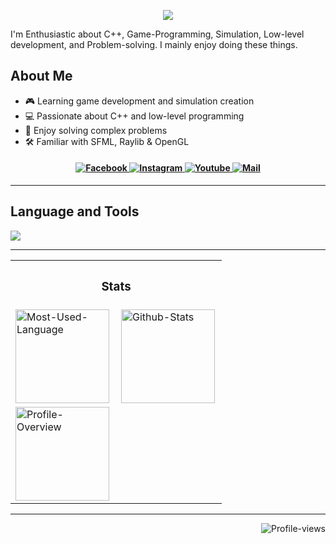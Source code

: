 <p align="center">
    <img src="https://readme-typing-svg.herokuapp.com?font=Tekture&pause=1000&color=32CD32&width=435&lines=Hello+There...;Welcome+to+my+profile&center=true"/>
</p>

I'm Enthusiastic about C++, Game-Programming, Simulation, Low-level development, and Problem-solving. I mainly enjoy doing these things. 

## About Me

- 🎮 Learning game development and simulation creation
- 💻 Passionate about C++ and low-level programming
- 🧩 Enjoy solving complex problems
- 🛠️ Familiar with SFML, Raylib & OpenGL

<h4 align="center">
    <a href="https://www.facebook.com/" target="_blank">
        <img alt="Facebook"
            src="https://img.shields.io/badge/Facebook-32CD32?style=for-the-badge&logo=facebook&logoColor=ffffff&labelColor=006400" />
    </a>
    <a href="https://www.instagram.com/bishmitregmi/" target="_blank">
        <img alt="Instagram"
            src="https://img.shields.io/badge/Instagram-32CD32?style=for-the-badge&logo=instagram&logoColor=ffffff&labelColor=006400" />
    </a>
    <a href="https://www.youtube.com/channel/UCyoqVIV6FSTqxPWbmplJrjg" target="_blank">
        <img alt="Youtube"
            src="https://img.shields.io/badge/Youtube-32CD32?style=for-the-badge&logo=youtube&logoColor=ffffff&labelColor=006400" />
    </a>
    <a href="mailto:bishmit@gmail.com" target="_blank">
        <img alt="Mail"
            src="https://img.shields.io/badge/Mail-32CD32?style=for-the-badge&logo=gmail&logoColor=ffffff&labelColor=006400" />
    </a>
</h4>
<hr/>

## Language and Tools

<img src="https://skillicons.dev/icons?i=cpp,c,cs,python,git,github,mysql,html,css,javascript,django,cmake,unity,blender,photoshop&perline=10&theme=light" />
<hr/>

<table align="center">
    <tr>
        <th colspan="2">
            <h3>Stats</h3>
        </th>
    </tr>
    <tr>
        <td align="left">
            <img align="left" height="150vh" alt="Most-Used-Language"
                src="https://github-readme-stats.vercel.app/api/top-langs?username=Bishmit&show_icons=true&theme=tokyonight&layout=compact&bg_color=00000000" />
        </td>
        <td align="left">
            <img align="left" height="150vh" alt="Github-Stats"
                src="https://github-readme-stats.vercel.app/api?username=Bishmit&show_icons=true&theme=tokyonight&bg_color=00000000" />
        </td>
    </tr>
    <tr>
        <td align="left">
            <img align="left" height="150vh" alt="Profile-Overview"
                src="https://github-readme-streak-stats.herokuapp.com/?user=Bishmit&theme=tokyonight&background=00000000" />
        </td>
    </tr>
</table>

<hr />

<p align="right">
    <img alt="Profile-views"
    src="https://komarev.com/ghpvc/?username=Bishmit&style=for-the-badge&color=32CD32" />
</p>
